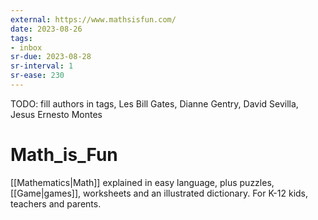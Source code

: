 ```yaml
---
external: https://www.mathsisfun.com/
date: 2023-08-26
tags:
- inbox
sr-due: 2023-08-28
sr-interval: 1
sr-ease: 230
---
```


TODO: fill authors in tags, Les Bill Gates, Dianne Gentry, David Sevilla, Jesus Ernesto Montes

# Math_is_Fun

[[Mathematics|Math]] explained in easy language, plus puzzles, [[Game|games]],
worksheets and an illustrated dictionary. For K-12 kids, teachers and parents.
